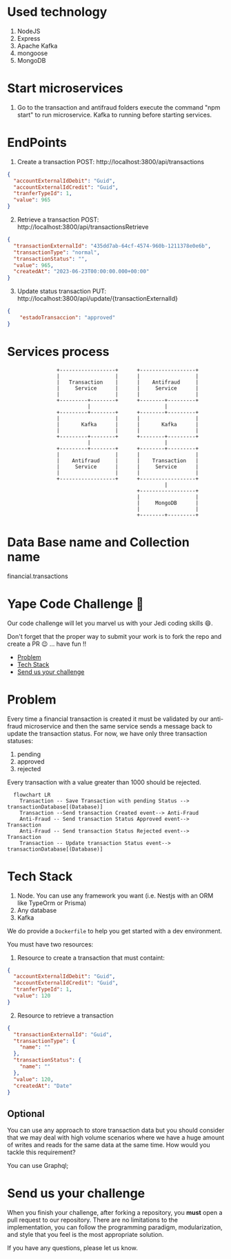 # Used technology
<ol>
  <li>NodeJS</li>
  <li>Express</li>
  <li>Apache Kafka</li>
  <li>mongoose</li>
  <li>MongoDB</li> 
</ol>

# Start microservices
1. Go to the transaction and antifraud folders execute the command "npm start" to run microservice.
Kafka to running before starting services.

# EndPoints
1. Create a transaction
POST: http://localhost:3800/api/transactions
```json
{
  "accountExternalIdDebit": "Guid",
  "accountExternalIdCredit": "Guid",
  "tranferTypeId": 1,
  "value": 965
}
```

2. Retrieve a transaction
POST: http://localhost:3800/api/transactionsRetrieve
```json
{
  "transactionExternalId": "435dd7ab-64cf-4574-960b-1211378e0e6b",
  "transactionType": "normal",
  "transactionStatus": "",
  "value": 965,
  "createdAt": "2023-06-23T00:00:00.000+00:00"
}
```

3. Update status transaction
PUT: http://localhost:3800/api/update/{transactionExternalId}
```json
{
    "estadoTransaccion": "approved"
}
```

# Services process

                    +------------------+      +------------------+
                    |                  |      |                  |
                    |   Transaction    |      |    Antifraud     |
                    |     Service      |      |     Service      |
                    |                  |      |                  |
                    +---------+--------+      +--------+---------+
                              |                        |
                    +---------+--------+      +--------+---------+
                    |                  |      |                  |
                    |       Kafka      |      |       Kafka      |
                    |                  |      |                  |
                    +---------+--------+      +--------+---------+
                              |                        |
                    +---------+--------+      +--------+---------+      
                    |                  |      |                  |      		  
                    |    Antifraud     |      |    Transaction   |    		  
                    |     Service      |      |     Service      |          	  
                    |                  |      |           	 	 |      		   
					+------------------+      +------------------+ 
													   |
											  +------------------+	
											  |			 		 |
											  |     MongoDB 	 |	
											  |			 		 |
											  +--------+---------+
					
# Data Base name and Collection name
financial.transactions

# Yape Code Challenge :rocket:

Our code challenge will let you marvel us with your Jedi coding skills :smile:. 

Don't forget that the proper way to submit your work is to fork the repo and create a PR :wink: ... have fun !!

- [Problem](#problem)
- [Tech Stack](#tech_stack)
- [Send us your challenge](#send_us_your_challenge)

# Problem

Every time a financial transaction is created it must be validated by our anti-fraud microservice and then the same service sends a message back to update the transaction status.
For now, we have only three transaction statuses:

<ol>
  <li>pending</li>
  <li>approved</li>
  <li>rejected</li>  
</ol>

Every transaction with a value greater than 1000 should be rejected.

```mermaid
  flowchart LR
    Transaction -- Save Transaction with pending Status --> transactionDatabase[(Database)]
    Transaction --Send transaction Created event--> Anti-Fraud
    Anti-Fraud -- Send transaction Status Approved event--> Transaction
    Anti-Fraud -- Send transaction Status Rejected event--> Transaction
    Transaction -- Update transaction Status event--> transactionDatabase[(Database)]
```

# Tech Stack

<ol>
  <li>Node. You can use any framework you want (i.e. Nestjs with an ORM like TypeOrm or Prisma) </li>
  <li>Any database</li>
  <li>Kafka</li>    
</ol>

We do provide a `Dockerfile` to help you get started with a dev environment.

You must have two resources:

1. Resource to create a transaction that must containt:

```json
{
  "accountExternalIdDebit": "Guid",
  "accountExternalIdCredit": "Guid",
  "tranferTypeId": 1,
  "value": 120
}
```

2. Resource to retrieve a transaction

```json
{
  "transactionExternalId": "Guid",
  "transactionType": {
    "name": ""
  },
  "transactionStatus": {
    "name": ""
  },
  "value": 120,
  "createdAt": "Date"
}
```

## Optional

You can use any approach to store transaction data but you should consider that we may deal with high volume scenarios where we have a huge amount of writes and reads for the same data at the same time. How would you tackle this requirement?

You can use Graphql;

# Send us your challenge

When you finish your challenge, after forking a repository, you **must** open a pull request to our repository. There are no limitations to the implementation, you can follow the programming paradigm, modularization, and style that you feel is the most appropriate solution.

If you have any questions, please let us know.

